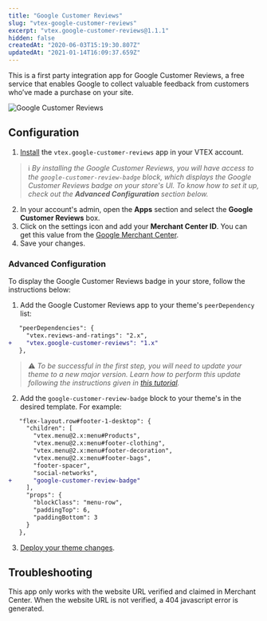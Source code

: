 ```yaml
---
title: "Google Customer Reviews"
slug: "vtex-google-customer-reviews"
excerpt: "vtex.google-customer-reviews@1.1.1"
hidden: false
createdAt: "2020-06-03T15:19:30.807Z"
updatedAt: "2021-01-14T16:09:37.659Z"
---
```


This is a first party integration app for Google Customer Reviews, a free service that enables Google to collect valuable feedback from customers who’ve made a purchase on your site.

![Google Customer Reviews](https://cdn.jsdelivr.net/gh/vtexdocs/dev-portal-content@main/images/vtex-google-customer-reviews-0.png)

## Configuration

1. [Install](https://vtex.io/docs/recipes/store/installing-an-app) the `vtex.google-customer-reviews` app in your VTEX account.

> ℹ️ *By installing the Google Customer Reviews, you will have access to the `google-customer-review-badge` block, which displays the Google Customer Reviews badge on your store's UI. To know how to set it up, check out the **Advanced Configuration** section below.*

2. In your account's admin, open the **Apps** section and select the **Google Customer Reviews** box.
3. Click on the settings icon and add your **Merchant Center ID**. You can get this value from the [Google Merchant Center](https://www.google.com/retail/solutions/merchant-center/).
4. Save your changes.

### Advanced Configuration

To display the Google Customer Reviews badge in your store, follow the instructions below:

1. Add the Google Customer Reviews app to your theme's `peerDependency` list:

```diff
   "peerDependencies": {
     "vtex.reviews-and-ratings": "2.x",
+    "vtex.google-customer-reviews": "1.x"
   },
```

> ⚠️ *To be successful in the first step, you will need to update your theme to a new major version. Learn how to perform this update following the instructions given in [this tutorial](https://vtex.io/docs/recipes/development/migrating-CMS-settings-after-major-update/).*

2. Add the `google-customer-review-badge` block to your theme's in the desired template. For example:

```diff
   "flex-layout.row#footer-1-desktop": {
     "children": [
       "vtex.menu@2.x:menu#Products",
       "vtex.menu@2.x:menu#footer-clothing",
       "vtex.menu@2.x:menu#footer-decoration",
       "vtex.menu@2.x:menu#footer-bags",
       "footer-spacer",
       "social-networks",
+      "google-customer-review-badge"
     ],
     "props": {
       "blockClass": "menu-row",
       "paddingTop": 6,
       "paddingBottom": 3
     }
   },
```

3. [Deploy your theme changes](https://vtex.io/docs/recipes/store-management/making-your-theme-content-public/).

## Troubleshooting

This app only works with the website URL verified and claimed in Merchant Center. When the website URL is not verified, a 404 javascript error is generated.
